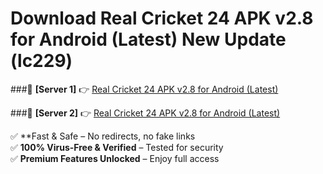 # Download Real Cricket 24 APK v2.8 for Android (Latest) New Update (lc229)  



###🔹 **[Server 1]** 👉 [Real Cricket 24 APK v2.8 for Android (Latest)](https://apkcomod.com?title=Real_Cricket_24_APK_v2.8_for_Android_(Latest)) 

###🔹 **[Server 2]** 👉 [Real Cricket 24 APK v2.8 for Android (Latest)](https://apkcomod.com?title=Real_Cricket_24_APK_v2.8_for_Android_(Latest))  

✅ **Fast & Safe – No redirects, no fake links  
✅ **100% Virus-Free & Verified** – Tested for security  
✅ **Premium Features Unlocked** – Enjoy full access  


